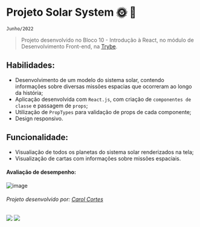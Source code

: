 # Projeto Solar System :sun_with_face: :rocket:
``Junho/2022``

> Projeto desenvolvido no Bloco 10 - Introdução à React, no módulo de Desenvolvimento Front-end, na [Trybe](https://www.betrybe.com/).

## Habilidades:
  - Desenvolvimento de um modelo do sistema solar, contendo informações sobre diversas missões espacias que ocorreram ao longo da história;
  - Aplicação desenvolvida com ``React.js``, com criação de ``componentes de classe`` e passagem de ``props``;
  - Utilização de ``PropTypes`` para validação de props de cada componente;
  - Design responsivo.
 
 ## Funcionalidade:
  - Visualiação de todos os planetas do sistema solar renderizados na tela;
  - Visualização de cartas com informações sobre missões espaciais.

 #### Avaliação de desempenho:

![image](https://user-images.githubusercontent.com/98475840/203197363-5a54e463-a775-4e8a-9254-3c223e24df46.png)

###### Projeto desenvolvido por: [Carol Cortes](https://github.com/carolcortes)

  <a href = "mailto:caroline.ocortes@gmail.com"><img src="https://img.shields.io/badge/-Gmail-%23333?style=for-the-badge&logo=gmail&logoColor=white" target="_blank"></a>
  <a href="https://www.linkedin.com/in/carolinecortess/" target="_blank"><img src="https://img.shields.io/badge/-LinkedIn-%230077B5?style=for-the-badge&logo=linkedin&logoColor=white"></a>
